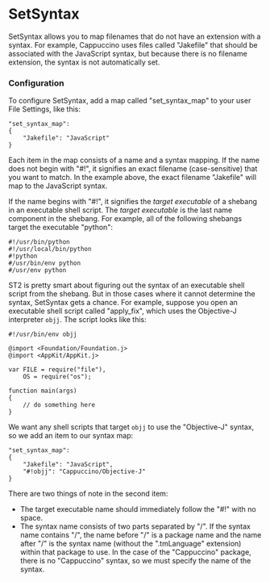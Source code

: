 SetSyntax
=========

SetSyntax allows you to map filenames that do not have an extension with a syntax. For example, Cappuccino uses files called "Jakefile" that should be associated with the JavaScript syntax, but because there is no filename extension, the syntax is not automatically set.

### Configuration

To configure SetSyntax, add a map called "set\_syntax\_map" to your user File Settings, like this:

    "set_syntax_map":
    {
        "Jakefile": "JavaScript"
    }

Each item in the map consists of a name and a syntax mapping. If the name does not begin with "#!", it signifies an exact filename (case-sensitive) that you want to match. In the example above, the exact filename "Jakefile" will map to the JavaScript syntax.

If the name begins with "#!", it signifies the *target executable* of a shebang in an executable shell script. The *target executable* is the last name component in the shebang. For example, all of the following shebangs target the executable "python":

    #!/usr/bin/python
    #!/usr/local/bin/python
    #!python
    #/usr/bin/env python
    #/usr/env python

ST2 is pretty smart about figuring out the syntax of an executable shell script from the shebang. But in those cases where it cannot determine the syntax, SetSyntax gets a chance. For example, suppose you open an executable shell script called "apply_fix", which uses the Objective-J interpreter `objj`. The script looks like this:

    #!/usr/bin/env objj

    @import <Foundation/Foundation.j>
    @import <AppKit/AppKit.j>

    var FILE = require("file"),
        OS = require("os");

    function main(args)
    {
        // do something here
    }

We want any shell scripts that target `objj` to use the "Objective-J" syntax, so we add an item to our syntax map:

    "set_syntax_map":
    {
        "Jakefile": "JavaScript",
        "#!objj": "Cappuccino/Objective-J"
    }

There are two things of note in the second item:

* The target executable name should immediately follow the "#!" with no space.
* The syntax name consists of two parts separated by "/". If the syntax name contains "/", the name before "/" is a package name and the name after "/" is the syntax name (without the ".tmLanguage" extension) within that package to use. In the case of the "Cappuccino" package, there is no "Cappuccino" syntax, so we must specify the name of the syntax.
